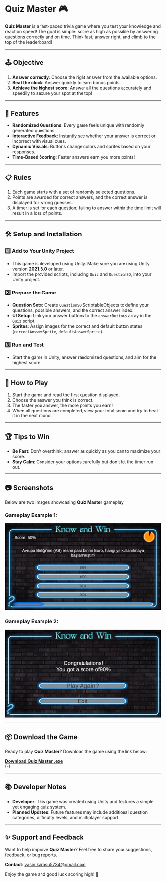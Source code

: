 # Quiz Master 🎮  

**Quiz Master** is a fast-paced trivia game where you test your knowledge and reaction speed! The goal is simple: score as high as possible by answering questions correctly and on time. Think fast, answer right, and climb to the top of the leaderboard!

---

## 🕹️ Objective  
1. **Answer correctly**: Choose the right answer from the available options.  
2. **Beat the clock**: Answer quickly to earn bonus points.  
3. **Achieve the highest score**: Answer all the questions accurately and speedily to secure your spot at the top!  

---

## 🔄 Features  
- **Randomized Questions**: Every game feels unique with randomly generated questions.  
- **Interactive Feedback**: Instantly see whether your answer is correct or incorrect with visual cues.  
- **Dynamic Visuals**: Buttons change colors and sprites based on your responses.  
- **Time-Based Scoring**: Faster answers earn you more points!  

---

## 📋 Rules  
1. Each game starts with a set of randomly selected questions.  
2. Points are awarded for correct answers, and the correct answer is displayed for wrong guesses.  
3. A timer is set for each question; failing to answer within the time limit will result in a loss of points.  

---

## 🛠️ Setup and Installation  

### 1️⃣ Add to Your Unity Project  
- This game is developed using Unity. Make sure you are using Unity version **2021.3.0** or later.  
- Import the provided scripts, including `Quiz` and `QuestionSO`, into your Unity project.  

### 2️⃣ Prepare the Game  
- **Question Sets**: Create `QuestionSO` ScriptableObjects to define your questions, possible answers, and the correct answer index.  
- **UI Setup**: Link your answer buttons to the `answerButtons` array in the `Quiz` script.  
- **Sprites**: Assign images for the correct and default button states (`correctAnswerSprite`, `defaultAnswerSprite`).  

### 3️⃣ Run and Test  
- Start the game in Unity, answer randomized questions, and aim for the highest score!  

---

## 🚀 How to Play  
1. Start the game and read the first question displayed.  
2. Choose the answer you think is correct.  
3. The faster you answer, the more points you earn!  
4. When all questions are completed, view your total score and try to beat it in the next round.  

---

## 🏆 Tips to Win  
- **Be Fast**: Don't overthink; answer as quickly as you can to maximize your score.  
- **Stay Calm**: Consider your options carefully but don’t let the timer run out.  

---

## 📷 Screenshots  
Below are two images showcasing **Quiz Master** gameplay:

### Gameplay Example 1:  
![Screenshot1](https://github.com/yasinkarasu/QuizMaster/blob/master/docs/oyunici.png)  

### Gameplay Example 2:  
![Screenshot1](https://github.com/yasinkarasu/QuizMaster/blob/master/docs/oyunson.png) 

---

## 📦 Download the Game  
Ready to play **Quiz Master**? Download the game using the link below:  

[**Download Quiz Master .exe**](#)  
(*-*)  

---

## 📚 Developer Notes  
- **Developer**: This game was created using Unity and features a simple yet engaging quiz system.  
- **Planned Updates**: Future features may include additional question categories, difficulty levels, and multiplayer support.  

---

## ✨ Support and Feedback  
Want to help improve **Quiz Master**? Feel free to share your suggestions, feedback, or bug reports.  

**Contact**: yasin.karasu5734@gmail.com  

Enjoy the game and good luck scoring high! 🎉  
